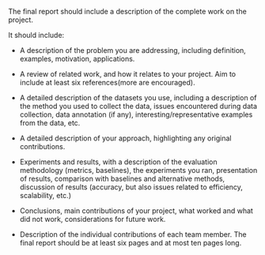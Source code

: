 The final report should include a description of the complete work on the project.  

It should include:

  * A description of the problem you are addressing, including definition, examples, motivation, applications.
  
  * A review of related work, and how it relates to your project. Aim to include at least six references(more are encouraged).
  
  * A detailed description of the datasets you use, including a description of the method you used to collect the data, issues encountered during data collection, data annotation (if any), interesting/representative examples from the data, etc.
  
  * A detailed description of your approach, highlighting any original contributions.
  
  * Experiments and results, with a description of the evaluation methodology (metrics,  baselines), the experiments you ran, presentation of results, comparison with baselines and alternative methods, discussion of results (accuracy, but also issues related to efficiency, scalability, etc.)
  
  * Conclusions, main contributions of your project, what worked and what did not work, considerations for future work.
  
  * Description of the individual contributions of each team member. The final report should be at least six pages and at most ten pages long.
